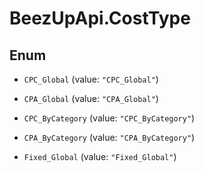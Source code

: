 # BeezUpApi.CostType

## Enum


* `CPC_Global` (value: `"CPC_Global"`)

* `CPA_Global` (value: `"CPA_Global"`)

* `CPC_ByCategory` (value: `"CPC_ByCategory"`)

* `CPA_ByCategory` (value: `"CPA_ByCategory"`)

* `Fixed_Global` (value: `"Fixed_Global"`)


